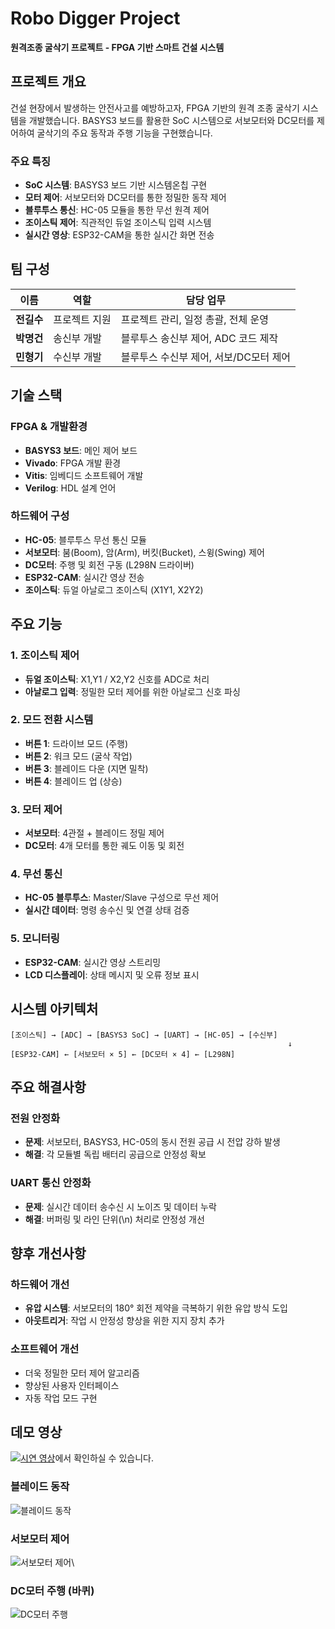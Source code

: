 # Robo Digger Project

**원격조종 굴삭기 프로젝트 - FPGA 기반 스마트 건설 시스템**

## 프로젝트 개요

건설 현장에서 발생하는 안전사고를 예방하고자, FPGA 기반의 원격 조종 굴삭기 시스템을 개발했습니다. BASYS3 보드를 활용한 SoC 시스템으로 서보모터와 DC모터를 제어하여 굴삭기의 주요 동작과 주행 기능을 구현했습니다.

### 주요 특징
- **SoC 시스템**: BASYS3 보드 기반 시스템온칩 구현
- **모터 제어**: 서보모터와 DC모터를 통한 정밀한 동작 제어
- **블루투스 통신**: HC-05 모듈을 통한 무선 원격 제어
- **조이스틱 제어**: 직관적인 듀얼 조이스틱 입력 시스템
- **실시간 영상**: ESP32-CAM을 통한 실시간 화면 전송

## 팀 구성

| 이름 | 역할 | 담당 업무 |
|------|------|-----------|
| **전길수** | 프로젝트 지원 | 프로젝트 관리, 일정 총괄, 전체 운영 |
| **박명건** | 송신부 개발 | 블루투스 송신부 제어, ADC 코드 제작 |
| **민형기** | 수신부 개발 | 블루투스 수신부 제어, 서보/DC모터 제어 |

## 기술 스택

### FPGA & 개발환경
- **BASYS3 보드**: 메인 제어 보드
- **Vivado**: FPGA 개발 환경
- **Vitis**: 임베디드 소프트웨어 개발
- **Verilog**: HDL 설계 언어

### 하드웨어 구성
- **HC-05**: 블루투스 무선 통신 모듈
- **서보모터**: 붐(Boom), 암(Arm), 버킷(Bucket), 스윙(Swing) 제어
- **DC모터**: 주행 및 회전 구동 (L298N 드라이버)
- **ESP32-CAM**: 실시간 영상 전송
- **조이스틱**: 듀얼 아날로그 조이스틱 (X1Y1, X2Y2)

## 주요 기능

### 1. 조이스틱 제어
- **듀얼 조이스틱**: X1,Y1 / X2,Y2 신호를 ADC로 처리
- **아날로그 입력**: 정밀한 모터 제어를 위한 아날로그 신호 파싱

### 2. 모드 전환 시스템
- **버튼 1**: 드라이브 모드 (주행)
- **버튼 2**: 워크 모드 (굴삭 작업)
- **버튼 3**: 블레이드 다운 (지면 밀착)
- **버튼 4**: 블레이드 업 (상승)

### 3. 모터 제어
- **서보모터**: 4관절 + 블레이드 정밀 제어
- **DC모터**: 4개 모터를 통한 궤도 이동 및 회전

### 4. 무선 통신
- **HC-05 블루투스**: Master/Slave 구성으로 무선 제어
- **실시간 데이터**: 명령 송수신 및 연결 상태 검증

### 5. 모니터링
- **ESP32-CAM**: 실시간 영상 스트리밍
- **LCD 디스플레이**: 상태 메시지 및 오류 정보 표시

## 시스템 아키텍처

```
[조이스틱] → [ADC] → [BASYS3 SoC] → [UART] → [HC-05] → [수신부]
                                                              ↓
[ESP32-CAM] ← [서보모터 × 5] ← [DC모터 × 4] ← [L298N]
```

## 주요 해결사항

### 전원 안정화
- **문제**: 서보모터, BASYS3, HC-05의 동시 전원 공급 시 전압 강하 발생
- **해결**: 각 모듈별 독립 배터리 공급으로 안정성 확보

### UART 통신 안정화
- **문제**: 실시간 데이터 송수신 시 노이즈 및 데이터 누락
- **해결**: 버퍼링 및 라인 단위(\n) 처리로 안정성 개선

## 향후 개선사항

### 하드웨어 개선
- **유압 시스템**: 서보모터의 180° 회전 제약을 극복하기 위한 유압 방식 도입
- **아웃트리거**: 작업 시 안정성 향상을 위한 지지 장치 추가

### 소프트웨어 개선
- 더욱 정밀한 모터 제어 알고리즘
- 향상된 사용자 인터페이스
- 자동 작업 모드 구현

## 데모 영상

[![시연 영상](https://img.shields.io/badge/YouTube-시연영상-red?style=for-the-badge&logo=youtube)](https://www.youtube.com/shorts/obiy9c_imKA)에서 확인하실 수 있습니다.

### 블레이드 동작
![블레이드 동작](https://github.com/user-attachments/assets/cd2b44f1-721e-4e37-be22-ee00acefc270)

### 서보모터 제어
![서보모터 제어](https://github.com/user-attachments/assets/69b779c8-5c70-423d-8078-a8ada19d6132)\

### DC모터 주행 (바퀴)  
![DC모터 주행](https://github.com/user-attachments/assets/7f3f2aad-d133-4998-a3a9-d8944861fbc2)

